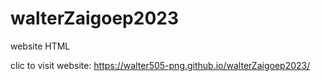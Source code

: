 # walterZaigoep2023
website HTML


clic to visit website: https://walter505-png.github.io/walterZaigoep2023/
